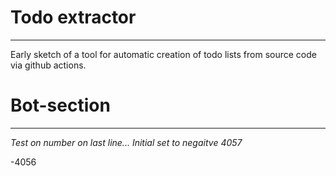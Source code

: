 # Todo extractor
---
Early sketch of a tool for automatic creation of todo lists from source code via github actions. 
# Bot-section
---
*Test on number on last line...*
*Initial set to negaitve 4057*


-4056
